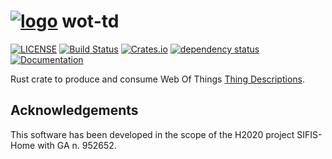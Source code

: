# [![logo](https://github.com/sifis-home/wot/raw/master/assets/wot-rust-icon.svg)](https://docs.rs/wot-td) wot-td

[![LICENSE](https://img.shields.io/badge/license-MIT-blue.svg)](LICENSE)
[![Build Status](https://github.com/sifis-home/wot-td/workflows/wot-td/badge.svg)](https://github.com/sifis-home/wot-td/actions)
[![Crates.io](https://img.shields.io/crates/v/wot-td.svg)](https://crates.io/crates/wot-td)
[![dependency status](https://deps.rs/repo/github/sifis-home/wot-td/status.svg)](https://deps.rs/repo/github/sifis-home/wot-td)
[![Documentation](https://docs.rs/wot-td/badge.svg)](https://docs.rs/wot-td/)


Rust crate to produce and consume Web Of Things [Thing Descriptions](https://www.w3.org/TR/wot-thing-description/).

## Acknowledgements

This software has been developed in the scope of the H2020 project SIFIS-Home with GA n. 952652.
